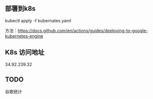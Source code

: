 ## 部署到k8s
kubectl apply -f kubernates.yaml

方法：https://docs.github.com/en/actions/guides/deploying-to-google-kubernetes-engine

## K8s 访问地址
34.92.239.32
## TODO

谷歌统计
